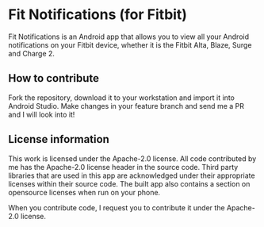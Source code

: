 # Fit Notifications (for Fitbit)

Fit Notifications is an Android app that allows you to view all your 
Android notifications on your Fitbit device, whether it is the Fitbit 
Alta, Blaze, Surge and Charge 2.

## How to contribute
Fork the repository, download it to your workstation and import it 
into Android Studio. Make changes in your feature branch and send me
a PR and I will look into it!

## License information
This work is licensed under the Apache-2.0 license. All code contributed
by me has the Apache-2.0 license header in the source code. Third party
libraries that are used in this app are acknowledged under their 
appropriate licenses within their source code. The built app also contains
a section on opensource licenses when run on your phone.

When you contribute code, I request you to contribute it under the Apache-2.0
license.
